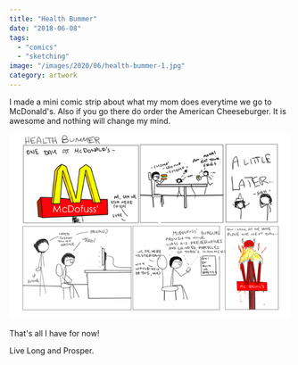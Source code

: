 ```yaml
---
title: "Health Bummer"
date: "2018-06-08"
tags: 
  - "comics"
  - "sketching"
image: "/images/2020/06/health-bummer-1.jpg"
category: artwork
---
```


I made a mini comic strip about what my mom does everytime we go to McDonald's. Also if you go there do order the American Cheeseburger. It is awesome and nothing will change my mind.

![](/images/2020/06/health-bummer.jpg)

That's all I have for now!

Live Long and Prosper.
